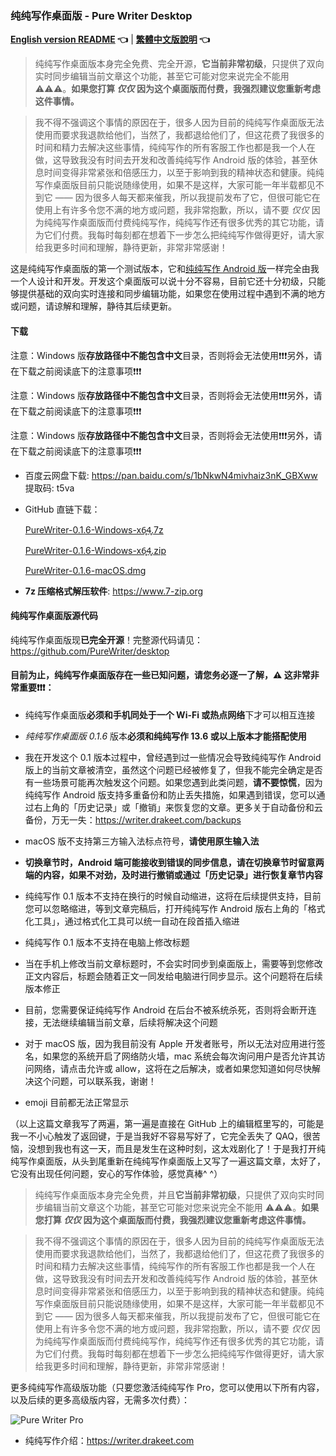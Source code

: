 ### 纯纯写作桌面版 - Pure Writer Desktop

**[English version README](./desktop_en) 👈** | **[繁體中文版說明](./desktop_zh) 👈**



> 纯纯写作桌面版本身完全免费、完全开源，**它当前非常初级**，只提供了双向实时同步编辑当前文章这个功能，甚至它可能对您来说完全不能用 ⚠️⚠️⚠️。**如果您打算 _仅仅_ 因为这个桌面版而付费，我强烈建议您重新考虑这件事情。**

> 我不得不强调这个事情的原因在于，很多人因为目前的纯纯写作桌面版无法使用而要求我退款给他们，当然了，我都退给他们了，但这花费了我很多的时间和精力去解决这些事情，纯纯写作的所有客服工作也都是我一个人在做，这导致我没有时间去开发和改善纯纯写作 Android 版的体验，甚至休息时间变得非常紧张和倍感压力，以至于影响到我的精神状态和健康。纯纯写作桌面版目前只能说随缘使用，如果不是这样，大家可能一年半载都见不到它 —— 因为很多人每天都来催我，所以我提前发布了它，但很可能它在使用上有许多令您不满的地方或问题，我非常抱歉，所以，请不要 _仅仅_ 因为纯纯写作桌面版而付费纯纯写作，纯纯写作还有很多优秀的其它功能，请为它们付费。我每时每刻都在想着下一步怎么把纯纯写作做得更好，请大家给我更多时间和理解，静待更新，非常非常感谢！

这是纯纯写作桌面版的第一个测试版本，它和[纯纯写作 Android 版](https://writer.drakeet.com)一样完全由我一个人设计和开发。开发这个桌面版可以说十分不容易，目前它还十分初级，只能够提供基础的双向实时连接和同步编辑功能，如果您在使用过程中遇到不满的地方或问题，请谅解和理解，静待其后续更新。

#### 下载

注意：Windows 版**存放路径中不能包含中文**目录，否则将会无法使用❗️❗️❗️另外，请在下载之前阅读底下的注意事项❗️❗️❗️

注意：Windows 版**存放路径中不能包含中文**目录，否则将会无法使用❗️❗️❗️另外，请在下载之前阅读底下的注意事项❗️❗️❗️

注意：Windows 版**存放路径中不能包含中文**目录，否则将会无法使用❗️❗️❗️另外，请在下载之前阅读底下的注意事项❗️❗️❗️

- 百度云网盘下载: https://pan.baidu.com/s/1bNkwN4mivhaiz3nK_GBXww 提取码: t5va

- GitHub 直链下载：

  [PureWriter-0.1.6-Windows-x6̥4̥.7z](https://github.com/PureWriter/desktop/releases/download/0.1.6/PureWriter-0.1.6-Windows-x64.7z)

  [PureWriter-0.1.6-Windows-x6̥4̥.zip](https://github.com/PureWriter/desktop/releases/download/0.1.6/PureWriter-0.1.6-Windows-x64.zip)

  [PureWriter-0.1.6-macOS.dmg](https://github.com/PureWriter/desktop/releases/download/0.1.6/PureWriter-0.1.6-macOS.dmg)

- **7z 压缩格式解压软件**: https://www.7-zip.org

#### 纯纯写作桌面版源代码

纯纯写作桌面版现**已完全开源**！完整源代码请见：https://github.com/PureWriter/desktop

#### 目前为止，纯纯写作桌面版存在一些已知问题，请您务必逐一了解，⚠️ 这非常非常重要❗️❗️❗️：

- 纯纯写作桌面版**必须和手机同处于一个 Wi-Fi 或热点网络**下才可以相互连接

- *纯纯写作桌面版 0.1.6* 版本**必须和纯纯写作 13.6 或以上版本才能搭配使用**

- 我在开发这个 0.1 版本过程中，曾经遇到过一些情况会导致纯纯写作 Android 版上的当前文章被清空，虽然这个问题已经被修复了，但我不能完全确定是否有一些场景可能再次触发这个问题。如果您遇到此类问题，**请不要惊慌**，因为纯纯写作 Android 版支持多重备份和防止丢失措施，如果遇到错误，您可以通过右上角的「历史记录」或「撤销」来恢复您的文章。更多关于自动备份和云备份，万无一失：https://writer.drakeet.com/backups

- macOS 版不支持第三方输入法标点符号，**请使用原生输入法**

- **切换章节时，Android 端可能接收到错误的同步信息，请在切换章节时留意两端的内容，如果不对劲，及时进行撤销或通过「历史记录」进行恢复章节内容**

- 纯纯写作 0.1 版本不支持在换行的时候自动缩进，这将在后续提供支持，目前您可以忽略缩进，等到文章完稿后，打开纯纯写作 Android 版右上角的「格式化工具」，通过格式化工具可以统一自动在段首插入缩进

- 纯纯写作 0.1 版本不支持在电脑上修改标题

- 当在手机上修改当前文章标题时，不会实时同步到桌面版上，需要等到您修改正文内容后，标题会随着正文一同发给电脑进行同步显示。这个问题将在后续版本修正

- 目前，您需要保证纯纯写作 Android 在后台不被系统杀死，否则将会断开连接，无法继续编辑当前文章，后续将解决这个问题

- 对于 macOS 版，因为我目前没有 Apple 开发者账号，所以无法对应用进行签名，如果您的系统开启了网络防火墙，mac 系统会每次询问用户是否允许其访问网络，请点击允许或 allow，这将在之后解决，或者如果您知道如何尽快解决这个问题，可以联系我，谢谢！

- emoji 目前都无法正常显示


（以上这篇文章我写了两遍，第一遍是直接在 GitHub 上的编辑框里写的，可能是我一不小心触发了返回键，于是当我好不容易写好了，它完全丢失了 QAQ，很苦恼，没想到我也有这一天，而且是发生在这种时刻，这太戏剧化了！于是我打开纯纯写作桌面版，从头到尾重新在纯纯写作桌面版上又写了一遍这篇文章，太好了，它没有出现任何问题，安心的写作体验，感觉真棒^ ^）

> 纯纯写作桌面版本身完全免费，并且**它当前非常初级**，只提供了双向实时同步编辑当前文章这个功能，甚至它可能对您来说完全不能用 ⚠️⚠️⚠️。**如果您打算 _仅仅_ 因为这个桌面版而付费，我强烈建议您重新考虑这件事情。**

> 我不得不强调这个事情的原因在于，很多人因为目前的纯纯写作桌面版无法使用而要求我退款给他们，当然了，我都退给他们了，但这花费了我很多的时间和精力去解决这些事情，纯纯写作的所有客服工作也都是我一个人在做，这导致我没有时间去开发和改善纯纯写作 Android 版的体验，甚至休息时间变得非常紧张和倍感压力，以至于影响到我的精神状态和健康。纯纯写作桌面版目前只能说随缘使用，如果不是这样，大家可能一年半载都见不到它 —— 因为很多人每天都来催我，所以我提前发布了它，但很可能它在使用上有许多令您不满的地方或问题，我非常抱歉，所以，请不要 _仅仅_ 因为纯纯写作桌面版而付费纯纯写作，纯纯写作还有很多优秀的其它功能，请为它们付费。我每时每刻都在想着下一步怎么把纯纯写作做得更好，请大家给我更多时间和理解，静待更新，非常非常感谢！

更多纯纯写作高级版功能（只要您激活纯纯写作 Pro，您可以使用以下所有内容，以及后续的更多高级版内容，无需多次付费）：

![Pure Writer Pro](https://user-images.githubusercontent.com/5214214/65221084-d741dc00-daee-11e9-980d-3f6d7d234d29.png)

- 纯纯写作介绍：https://writer.drakeet.com

